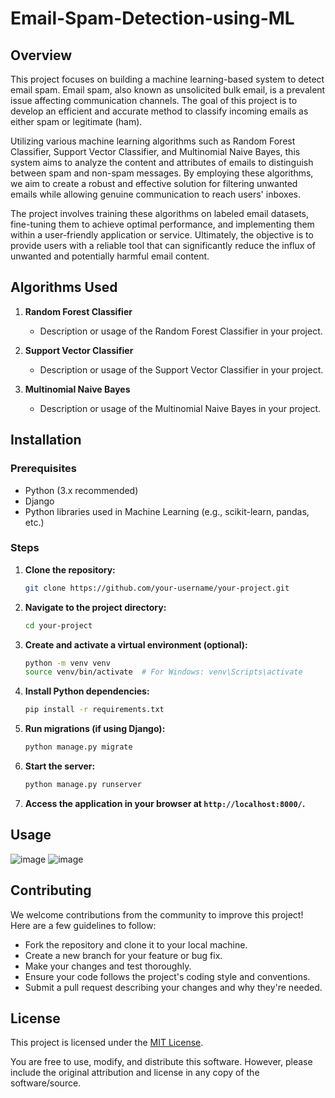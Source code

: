 # Email-Spam-Detection-using-ML

## Overview

This project focuses on building a machine learning-based system to detect email spam. Email spam, also known as unsolicited bulk email, is a prevalent issue affecting communication channels. The goal of this project is to develop an efficient and accurate method to classify incoming emails as either spam or legitimate (ham).

Utilizing various machine learning algorithms such as Random Forest Classifier, Support Vector Classifier, and Multinomial Naive Bayes, this system aims to analyze the content and attributes of emails to distinguish between spam and non-spam messages. By employing these algorithms, we aim to create a robust and effective solution for filtering unwanted emails while allowing genuine communication to reach users' inboxes.

The project involves training these algorithms on labeled email datasets, fine-tuning them to achieve optimal performance, and implementing them within a user-friendly application or service. Ultimately, the objective is to provide users with a reliable tool that can significantly reduce the influx of unwanted and potentially harmful email content.


## Algorithms Used

1. **Random Forest Classifier**
   - Description or usage of the Random Forest Classifier in your project.

2. **Support Vector Classifier**
   - Description or usage of the Support Vector Classifier in your project.

3. **Multinomial Naive Bayes**
   - Description or usage of the Multinomial Naive Bayes in your project.

## Installation

### Prerequisites

- Python (3.x recommended)
- Django
- Python libraries used in Machine Learning (e.g., scikit-learn, pandas, etc.)

### Steps

1. **Clone the repository:**

    ```bash
    git clone https://github.com/your-username/your-project.git
    ```

2. **Navigate to the project directory:**

    ```bash
    cd your-project
    ```

3. **Create and activate a virtual environment (optional):**

    ```bash
    python -m venv venv
    source venv/bin/activate  # For Windows: venv\Scripts\activate
    ```

4. **Install Python dependencies:**

    ```bash
    pip install -r requirements.txt
    ```

5. **Run migrations (if using Django):**

    ```bash
    python manage.py migrate
    ```

6. **Start the server:**

    ```bash
    python manage.py runserver
    ```

7. **Access the application in your browser at `http://localhost:8000/`.**

## Usage

![image](https://github.com/neeraj46665/email-spam-detection-using-ML/assets/100067646/9f1c2bac-aafa-4ddb-9f2e-9dbd562c2029)
![image](https://github.com/neeraj46665/email-spam-detection-using-ML/assets/100067646/984c4d29-1f5f-4f00-831f-3345427f142f)

## Contributing

We welcome contributions from the community to improve this project! Here are a few guidelines to follow:

- Fork the repository and clone it to your local machine.
- Create a new branch for your feature or bug fix.
- Make your changes and test thoroughly.
- Ensure your code follows the project's coding style and conventions.
- Submit a pull request describing your changes and why they're needed.

## License

This project is licensed under the [MIT License](https://opensource.org/licenses/MIT).

You are free to use, modify, and distribute this software. However, please include the original attribution and license in any copy of the software/source.
